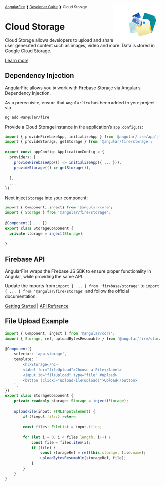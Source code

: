 <img align="right" width="30%" src="images/storage-illo_1x.png">

<small>
<a href="https://github.com/angular/angularfire">AngularFire</a> &#10097; <a href="../README.md#developer-guide">Developer Guide</a> &#10097; Cloud Storage
</small>

# Cloud Storage

Cloud Storage allows developers to upload and share user generated content such as images, video and more. Data is stored in Google Cloud Storage. 

[Learn more](https://firebase.google.com/docs/storage)

## Dependency Injection

AngularFire allows you to work with Firebase Storage via Angular's Dependency Injection.

As a prerequisite, ensure that `AngularFire` has been added to your project via
```bash
ng add @angular/fire
```

Provide a Cloud Storage instance in the application's `app.config.ts`:

```ts
import { provideFirebaseApp, initializeApp } from '@angular/fire/app';
import { provideStorage, getStorage } from '@angular/fire/storage';

export const appConfig: ApplicationConfig = {
  providers: [
    provideFirebaseApp(() => initializeApp({ ... })),
    provideStorage(() => getStorage()),
    ...
  ],
  ...
})
```

Next inject `Storage` into your component:

```ts
import { Component, inject} from '@angular/core';
import { Storage } from '@angular/fire/storage';

@Component({ ... })
export class StorageComponent {
  private storage = inject(Storage);
  ...
}
```

## Firebase API

AngularFire wraps the Firebase JS SDK to ensure proper functionality in Angular, while providing the same API.

Update the imports from `import { ... } from 'firebase/storage'` to `import { ... } from '@angular/fire/storage'` and follow the official documentation.

[Getting Started](https://firebase.google.com/docs/storage/web/start) | [API Reference](https://firebase.google.com/docs/reference/js/storage)

## File Upload Example

```ts
import { Component, inject } from '@angular/core';
import { Storage, ref, uploadBytesResumable } from '@angular/fire/storage';

@Component({
    selector: 'app-storage',
    template: `
        <h1>Storage</h1>
        <label for="fileUpload">Choose a File</label>
        <input id="fileUpload" type="file" #upload>
        <button (click)="uploadFile(upload)">Upload</button>
    `,
})
export class StorageComponent {
    private readonly storage: Storage = inject(Storage);

    uploadFile(input: HTMLInputElement) {
        if (!input.files) return

        const files: FileList = input.files;

        for (let i = 0; i < files.length; i++) {
            const file = files.item(i);
            if (file) {
                const storageRef = ref(this.storage, file.name);
                uploadBytesResumable(storageRef, file);
            }
        }
    }
}
```